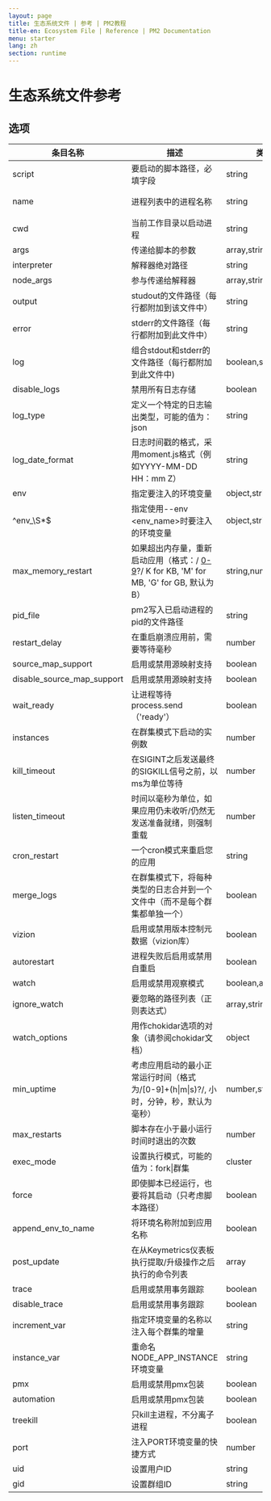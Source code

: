 ```yaml
---
layout: page
title: 生态系统文件 | 参考 | PM2教程
title-en: Ecosystem File | Reference | PM2 Documentation
menu: starter
lang: zh
section: runtime
---
```


# 生态系统文件参考

## 选项

条目名称|描述|类型|默认
---|---|---|---
script|要启动的脚本路径，必填字段|string|
name|进程列表中的进程名称|string|没有扩展名的脚本文件名（app.js的应用）
cwd|当前工作目录以启动进程|string|当前环境的CWD（来自您的shell）
args|传递给脚本的参数|array,string|
interpreter|解释器绝对路径|string|node
node_args|参与传递给解释器|array,string|
output|studout的文件路径（每行都附加到该文件中）|string|~/.pm2/logs/<app_name>-out.log
error|stderr的文件路径（每行都附加到此文件中）|string|~/.pm2/logs/<app_name>-error.err
log|组合stdout和stderr的文件路径（每行都附加到此文件中)|boolean,string|/dev/null
disable_logs|禁用所有日志存储|boolean|
log_type|定义一个特定的日志输出类型，可能的值为：json|string|
log_date_format|日志时间戳的格式，采用moment.js格式（例如YYYY-MM-DD HH：mm Z）|string|
env|指定要注入的环境变量|object,string|
^env_\S*$|指定使用--env <env_name>时要注入的环境变量|object,string|
max_memory_restart|如果超出内存量，重新启动应用（格式：/ [0-9](K&#124;M&#124;G)?/ K for KB, 'M' for MB, 'G' for GB, 默认为B）|string,number|
pid_file|pm2写入已启动进程的pid的文件路径|string|~/.pm2/pids/app_name-id.pid
restart_delay|在重启崩溃应用前，需要等待毫秒|number|
source_map_support|启用或禁用源映射支持|boolean|true
disable_source_map_support|启用或禁用源映射支持|boolean|
wait_ready|让进程等待process.send（'ready'）|boolean|
instances|在群集模式下启动的实例数|number|1
kill_timeout|在SIGINT之后发送最终的SIGKILL信号之前，以ms为单位等待|number|1600
listen_timeout|时间以毫秒为单位，如果应用仍未收听/仍然无发送准备就绪，则强制重载|number|
cron_restart|一个cron模式来重启您的应用|string|
merge_logs|在群集模式下，将每种类型的日志合并到一个文件中（而不是每个群集都单独一个）|boolean|
vizion|启用或禁用版本控制元数据（vizion库）|boolean|true
autorestart|进程失败后启用或禁用自重启|boolean|true
watch|启用或禁用观察模式|boolean,array,string|
ignore_watch|要忽略的路径列表（正则表达式）|array,string|
watch_options|用作chokidar选项的对象（请参阅chokidar文档）|object|
min_uptime|考虑应用启动的最小正常运行时间（格式为/[0-9]+(h&#124;m&#124;s)?/, 小时，分钟，秒，默认为毫秒）|number,string|1000
max_restarts|脚本存在小于最小运行时间时退出的次数|number|16
exec_mode|设置执行模式，可能的值为：fork&#124;群集| cluster|string|fork
force|即使脚本已经运行，也要将其启动（只考虑脚本路径）|boolean|
append_env_to_name|将环境名称附加到应用名称|boolean|
post_update|在从Keymetrics仪表板执行提取/升级操作之后执行的命令列表|array|
trace|启用或禁用事务跟踪|boolean|
disable_trace|启用或禁用事务跟踪|boolean|true
increment_var|指定环境变量的名称以注入每个群集的增量|string|
instance_var|重命名NODE_APP_INSTANCE环境变量|string|NODE_APP_INSTANCE
pmx|启用或禁用pmx包装|boolean|true
automation|启用或禁用pmx包装|boolean|true
treekill|只kill主进程，不分离子进程|boolean|true
port|注入PORT环境变量的快捷方式|number|
uid|设置用户ID|string|当前用户uid
gid|设置群组ID|string|当前用户uid
